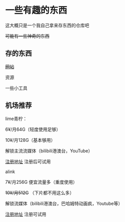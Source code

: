 # 一些有趣的东西
这大概只是一个我自己拿来存东西的仓库吧

~~可能有一些神奇的东西~~

## 存的东西
[~~网站~~](https://github.com/huangcy208/somethingfun/blob/main/por-site "诶嘿")

资源

一些小工具

## 机场推荐

lime青柠：

6¥/月64G（轻度使用足够）

10¥/月128G（基本够用）

解锁主流流媒体（bilibili港澳台，YouTube）

[注册地址](https://www.lime345.buzz/#/register?code=Zf5K2GS9)
注册后可试用

alink

7¥/月256G 便宜流量多（重度使用）

~~10¥/月512G~~ （下片都不用这么多）

解锁流媒体（bilibili港澳台，巴哈姆特动画疯，Youtube等）

[注册地址](https://ypso.cc/#/register?code=Nxa5V550)
注册可试用
